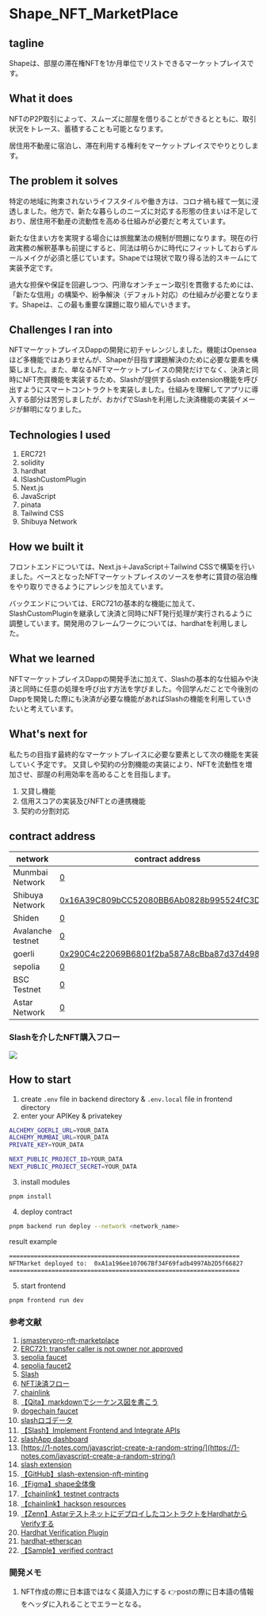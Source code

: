 # Shape_NFT_MarketPlace

## tagline

Shapeは、部屋の滞在権NFTを1か月単位でリストできるマーケットプレイスです。

## What it does

NFTのP2P取引によって、スムーズに部屋を借りることができるとともに、取引状況をトレース、蓄積することも可能となります。  

居住用不動産に宿泊し、滞在利用する権利をマーケットプレイスでやりとりします。

## The problem it solves

特定の地域に拘束されないライフスタイルや働き方は、コロナ禍も経て一気に浸透しました。他方で、新たな暮らしのニーズに対応する形態の住まいは不足しており、居住用不動産の流動性を高める仕組みが必要だと考えています。

新たな住まい方を実現する場合には旅館業法の規制が問題になります。現在の行政実務の解釈基準も前提にすると、同法は明らかに時代にフィットしておらずルールメイクが必須と感じています。Shapeでは現状で取り得る法的スキームにて実装予定です。  

過大な担保や保証を回避しつつ、円滑なオンチェーン取引を貫徹するためには、「新たな信用」の構築や、紛争解決（デフォルト対応）の仕組みが必要となります。Shapeは、この最も重要な課題に取り組んでいきます。

## Challenges I ran into

NFTマーケットプレイスDappの開発に初チャレンジしました。機能はOpenseaほど多機能ではありませんが、Shapeが目指す課題解決のために必要な要素を構築しました。また、単なるNFTマーケットプレイスの開発だけでなく、決済と同時にNFT売買機能を実装するため、Slashが提供するslash extension機能を呼び出すようにスマートコントラクトを実装しました。仕組みを理解してアプリに導入する部分は苦労しましたが、おかげでSlashを利用した決済機能の実装イメージが鮮明になりました。

## Technologies I used

1. ERC721
2. solidity
3. hardhat
4. ISlashCustomPlugin
5. Next.js
6. JavaScript
7. pinata
8. Tailwind CSS
9. Shibuya Network

## How we built it

フロントエンドについては、Next.js＋JavaScript＋Tailwind CSSで構築を行いました。ベースとなったNFTマーケットプレイスのソースを参考に賃貸の宿泊権をやり取りできるようにアレンジを加えています。  

バックエンドについては、ERC721の基本的な機能に加えて、SlashCustomPluginを継承して決済と同時にNFT発行処理が実行されるように調整しています。開発用のフレームワークについては、hardhatを利用しました。

## What we learned

NFTマーケットプレイスDappの開発手法に加えて、Slashの基本的な仕組みや決済と同時に任意の処理を呼び出す方法を学びました。今回学んだことで今後別のDappを開発した際にも決済が必要な機能があればSlashの機能を利用していきたいと考えています。

## What's next for

私たちの目指す最終的なマーケットプレイスに必要な要素として次の機能を実装していく予定です。
又貸しや契約の分割機能の実装により、NFTを流動性を増加させ、部屋の利用効率を高めることを目指します。

1. 又貸し機能
2. 信用スコアの実装及びNFTとの連携機能
3. 契約の分割対応

## contract address

| network           | contract address                             |
| ----------------- | -------------------------------------------- |
| Munmbai Network   | [0](https://mumbai.polygonscan.com/address/) |
| Shibuya Network   | [0x16A39C809bCC52080BB6Ab0828b995524fC3D77b](https://blockscout.com/shibuya/address/0x16A39C809bCC52080BB6Ab0828b995524fC3D77b) |
| Shiden            | [0](https://blockscout.com/shiden/address/)  |
| Avalanche testnet | [0](https://testnet.snowtrace.io/address/)   |
| goerli            | [0x290C4c22069B6801f2ba587A8cBba87d37d4980C](https://goerli.etherscan.io/address/0x290C4c22069B6801f2ba587A8cBba87d37d4980C)    |
| sepolia           | [0](https://sepolia.etherscan.io/address/)   |
| BSC Testnet       | [0](https://testnet.bscscan.com/address/)    |
| Astar Network     | [0](https://blockscout.com/astar/address/)   |

### Slashを介したNFT購入フロー

[![](https://mermaid.ink/img/pako:eNqVU09LAkEc_Soyhy7VF9hDEEXHLnbcy-BOKelq63gIEZoZKCEDCyMKwrKyMjKif7b6bX6uq9-i2R3dlEptD8vAvDe_9968yaJI0iBIQ2mylSFmhCzH8IaFE7oZkh-N0TjRQuk4TkeBH7Wb-8BOgJU7z3ankQdxDOIRREuBQVTlGvi7_M8vLMyGozhFFlMpLQT8Dfg1iDywB-AV4E_Am8A_J_FWV9bcU7t7WehWWeeZK_hg24d6wnyoUuSWmr3zipzSYx_ubbNP6IMCwlLSpBaOUE2RnL2qW9x1DlvAXpw9WzpUPByn_WPbjUdf-R2Ie08qK0hZbqnsh1EDJlO5kqk4F69OMa_IweDBsJ_TQyPj62XpcxzXs_3NDaJR9OGAgpCmp0_S7Efs1Atte7e3c-aWbxSBxNNkmoj-nYyqFYgHEEUQQhZmemtjuX-7C6SPGDSNXzoU9NNfAav_Xruhng5XfDTIGe8mKna3doDmUIJYCRwz5GvMemfoiEZJguhIk0sDW5s60s2cxOEMTYa3zQjSqJUhcyiTMjAdvFykrWN5L7kvtPLKpw?type=png)](https://mermaid.live/edit#pako:eNqVU09LAkEc_Soyhy7VF9hDEEXHLnbcy-BOKelq63gIEZoZKCEDCyMKwrKyMjKif7b6bX6uq9-i2R3dlEptD8vAvDe_9968yaJI0iBIQ2mylSFmhCzH8IaFE7oZkh-N0TjRQuk4TkeBH7Wb-8BOgJU7z3ankQdxDOIRREuBQVTlGvi7_M8vLMyGozhFFlMpLQT8Dfg1iDywB-AV4E_Am8A_J_FWV9bcU7t7WehWWeeZK_hg24d6wnyoUuSWmr3zipzSYx_ubbNP6IMCwlLSpBaOUE2RnL2qW9x1DlvAXpw9WzpUPByn_WPbjUdf-R2Ie08qK0hZbqnsh1EDJlO5kqk4F69OMa_IweDBsJ_TQyPj62XpcxzXs_3NDaJR9OGAgpCmp0_S7Efs1Atte7e3c-aWbxSBxNNkmoj-nYyqFYgHEEUQQhZmemtjuX-7C6SPGDSNXzoU9NNfAav_Xruhng5XfDTIGe8mKna3doDmUIJYCRwz5GvMemfoiEZJguhIk0sDW5s60s2cxOEMTYa3zQjSqJUhcyiTMjAdvFykrWN5L7kvtPLKpw)

## How to start

1. create `.env` file in backend directory & `.env.local` file in frontend directory
2. enter your APIKey & privatekey

```zsh
ALCHEMY_GOERLI_URL=YOUR_DATA
ALCHEMY_MUMBAI_URL=YOUR_DATA
PRIVATE_KEY=YOUR_DATA
```

```zsh
NEXT_PUBLIC_PROJECT_ID=YOUR_DATA
NEXT_PUBLIC_PROJECT_SECRET=YOUR_DATA
```

3. install modules

```bash
pnpm install
```

4. deploy contract

```bash
pnpm backend run deploy --network <network_name>
```

result example

```zsh
=================================================================
NFTMarket deployed to:  0xA1a196ee107067Bf34F69fadb4997Ab2D5f66827
=================================================================
```

5. start frontend

```bash
pnpm frontend run dev 
```

### 参考文献

1. [jsmasterypro-nft-marketplace](https://gitfront.io/r/user-6930330/yQ8XwQZYNAat/jsmasterypro-nft-marketplace/)
2. [ERC721: transfer caller is not owner nor approved](https://stackoverflow.com/questions/69302320/erc721-transfer-caller-is-not-owner-nor-approved)
3. [sepolia faucet](https://sepoliafaucet.net/)
4. [sepolia faucet2](https://faucet-sepolia.rockx.com/)
5. [Slash](https://slash.fi/)
6. [NFT決済フロー](https://mermaid.live/edit#pako:eNqVU09LAkEc_Soyhy7VF9hDEEXHLnbcy-BOKelq63gIEZoZKCEDCyMKwrKyMjKif7b6bX6uq9-i2R3dlEptD8vAvDe_9968yaJI0iBIQ2mylSFmhCzH8IaFE7oZkh-N0TjRQuk4TkeBH7Wb-8BOgJU7z3ankQdxDOIRREuBQVTlGvi7_M8vLMyGozhFFlMpLQT8Dfg1iDywB-AV4E_Am8A_J_FWV9bcU7t7WehWWeeZK_hg24d6wnyoUuSWmr3zipzSYx_ubbNP6IMCwlLSpBaOUE2RnL2qW9x1DlvAXpw9WzpUPByn_WPbjUdf-R2Ie08qK0hZbqnsh1EDJlO5kqk4F69OMa_IweDBsJ_TQyPj62XpcxzXs_3NDaJR9OGAgpCmp0_S7Efs1Atte7e3c-aWbxSBxNNkmoj-nYyqFYgHEEUQQhZmemtjuX-7C6SPGDSNXzoU9NNfAav_Xruhng5XfDTIGe8mKna3doDmUIJYCRwz5GvMemfoiEZJguhIk0sDW5s60s2cxOEMTYa3zQjSqJUhcyiTMjAdvFykrWN5L7kvtPLKpw)
7. [chainlink](https://docs.chain.link/data-feeds/price-feeds/)
8. [【Qita】markdownでシーケンス図を書こう](https://qiita.com/konitech913/items/90f91687cfe7ece50020)
9. [dogechain faucet](https://faucet.dogechain.dog/)
10. [slashロゴデータ](https://slash.fi/media_kit)
11. [【Slash】Implement Frontend and Integrate APIs](https://slash-fi.gitbook.io/docs/integration-guide/integration-guide/window-widget-integration/implement-frontend-and-integrate-apis)
12. [slashApp dashboard](https://testnet.slash.fi/admin/dashboard)
13. [https://1-notes.com/javascript-create-a-random-string/](https://1-notes.com/javascript-create-a-random-string/)
14. [slash extension](https://ext.slash.fi/)
15. [【GitHub】slash-extension-nft-minting](https://github.com/mashharuki/slash-extension-nft-minting)
16. [【Figma】shape全体像](https://www.figma.com/file/dklO5wpMlUXHhNfJ2TGzj7/Shape?node-id=0%3A1)
17. [【chainlink】testnet contracts](https://docs.chain.link/any-api/testnet-oracles/)
18. [【chainlink】hackson resources](https://docs.chain.link/resources/hackathon-resources)
19. [【Zenn】AstarテストネットにデプロイしたコントラクトをHardhatからVerifyする](https://zenn.dev/pokena/articles/f54111c987e0c5)
20. [Hardhat Verification Plugin](https://docs.blockscout.com/for-users/verifying-a-smart-contract/hardhat-verification-plugin#config-file)
21. [hardhat-etherscan](https://hardhat.org/hardhat-runner/plugins/nomiclabs-hardhat-etherscan#adding-support-for-other-networks)
22. [【Sample】verified contract](https://blockscout.com/shibuya/address/0x83f15ccdD1278908dF5bC646E903afE2f342deC1)

### 開発メモ
1. NFT作成の際に日本語ではなく英語入力にする
👉postの際に日本語の情報をヘッダに入れることでエラーとなる。
